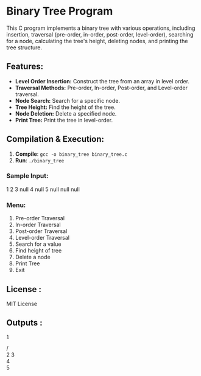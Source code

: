 # Binary Tree Program 

This C program implements a binary tree with various operations, including insertion, traversal (pre-order, in-order, post-order, level-order), searching for a node, calculating the tree's height, deleting nodes, and printing the tree structure. 

## Features: 
- **Level Order Insertion:** Construct the tree from an array in level order. 
- **Traversal Methods:** Pre-order, In-order, Post-order, and Level-order traversal. 
- **Node Search:** Search for a specific node. 
- **Tree Height:** Find the height of the tree. 
- **Node Deletion:** Delete a specified node. 
- **Print Tree:** Print the tree in level-order. 

## Compilation & Execution: 
1. **Compile**: `gcc -o binary_tree binary_tree.c` 
2. **Run**: `./binary_tree` 

### Sample Input: 
1 2 3 null 4 null 5 null null null 

### Menu: 
1. Pre-order Traversal 
2. In-order Traversal 
3. Post-order Traversal 
4. Level-order Traversal 
5. Search for a value 
6. Find height of tree 
7. Delete a node 
8. Print Tree 
9. Exit 

## License :
MIT License
## Outputs : 
    1
   / \
  2   3
   \
    4
     \
      5

